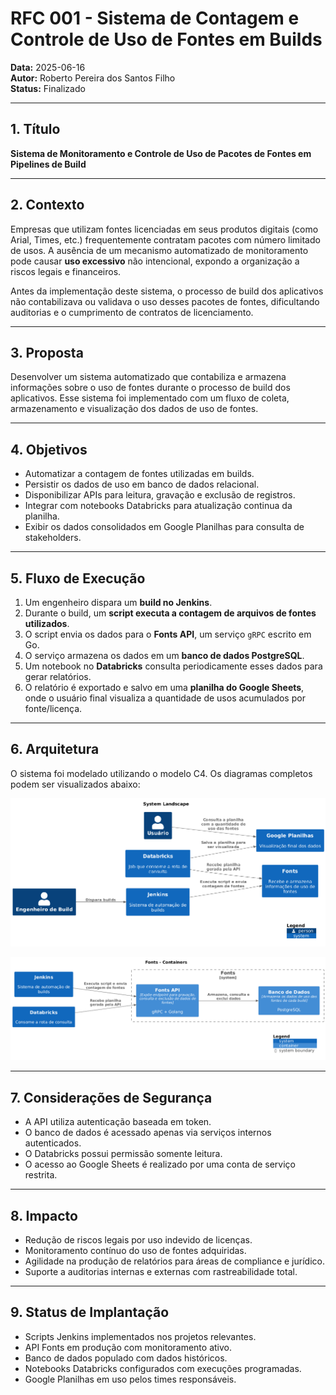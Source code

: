 # RFC 001 - Sistema de Contagem e Controle de Uso de Fontes em Builds

**Data:** 2025-06-16  
**Autor:** Roberto Pereira dos Santos Filho  
**Status:** Finalizado

---

## 1. Título

**Sistema de Monitoramento e Controle de Uso de Pacotes de Fontes em Pipelines de Build**

---

## 2. Contexto

Empresas que utilizam fontes licenciadas em seus produtos digitais (como Arial, Times, etc.) frequentemente contratam pacotes com número limitado de usos. A ausência de um mecanismo automatizado de monitoramento pode causar **uso excessivo** não intencional, expondo a organização a riscos legais e financeiros.

Antes da implementação deste sistema, o processo de build dos aplicativos não contabilizava ou validava o uso desses pacotes de fontes, dificultando auditorias e o cumprimento de contratos de licenciamento.

---

## 3. Proposta

Desenvolver um sistema automatizado que contabiliza e armazena informações sobre o uso de fontes durante o processo de build dos aplicativos. Esse sistema foi implementado com um fluxo de coleta, armazenamento e visualização dos dados de uso de fontes.

---

## 4. Objetivos

- Automatizar a contagem de fontes utilizadas em builds.  
- Persistir os dados de uso em banco de dados relacional.  
- Disponibilizar APIs para leitura, gravação e exclusão de registros.  
- Integrar com notebooks Databricks para atualização continua da planilha.  
- Exibir os dados consolidados em Google Planilhas para consulta de stakeholders.

---

## 5. Fluxo de Execução

1. Um engenheiro dispara um **build no Jenkins**.
2. Durante o build, um **script executa a contagem de arquivos de fontes utilizados**.
3. O script envia os dados para o **Fonts API**, um serviço `gRPC` escrito em Go.
4. O serviço armazena os dados em um **banco de dados PostgreSQL**.
5. Um notebook no **Databricks** consulta periodicamente esses dados para gerar relatórios.
6. O relatório é exportado e salvo em uma **planilha do Google Sheets**, onde o usuário final visualiza a quantidade de usos acumulados por fonte/licença.

---

## 6. Arquitetura

O sistema foi modelado utilizando o modelo C4. Os diagramas completos podem ser visualizados abaixo:

![Diagrama C4 - System Landscape](bPJFRjD04CRl-nH3n26LAd7f4Qf24WfL1L4Zu5XDx8apodhMtPsDIjy6SU09U8AyM7UTVuRIfbpisP7t-tc-R-speEWrrjO4KWZKe4Tr7iG96MMr19FlGQc6IvGo5DYGCPPc2kh0SpLNADbJeUp4c1SiXOqbmUl1oQl1oUdVZUk14wLRFJLcJ3uuwNy9SVN3ipk6thRi7SFBaaBXt_HogLY5TMLP5gawskuTIKKo9_Qkf7UH.png)

![Diagrama C4 - Containers](XPJ1RXCn48RlVefXnI4H0Iuzagfj4WgeWf0SE4QJzNHZnMklx76LWdWQ3Zm1Jv0NmtOsP4aQkEpEUCV__Fx6sYlFw3ZKMdXYyDIWGxOEZ3KaMB4cU6iDUtW9e_X6PSXv8JJTCx05fweLWrIEIbRM2F5CcL87IV1cTF5wT75vlB18AhJXfpza-KiXve-UgUvz8BDMnW-WQADY0Cyb-T8DYxbA9GXH00FR6hS_jpziIfT1QPbB.png)

---

## 7. Considerações de Segurança

- A API utiliza autenticação baseada em token.
- O banco de dados é acessado apenas via serviços internos autenticados.
- O Databricks possui permissão somente leitura.
- O acesso ao Google Sheets é realizado por uma conta de serviço restrita.

---

## 8. Impacto

- Redução de riscos legais por uso indevido de licenças.  
- Monitoramento contínuo do uso de fontes adquiridas.  
- Agilidade na produção de relatórios para áreas de compliance e jurídico.  
- Suporte a auditorias internas e externas com rastreabilidade total.

---

## 9. Status de Implantação

- Scripts Jenkins implementados nos projetos relevantes.  
- API Fonts em produção com monitoramento ativo.  
- Banco de dados populado com dados históricos.  
- Notebooks Databricks configurados com execuções programadas.  
- Google Planilhas em uso pelos times responsáveis.